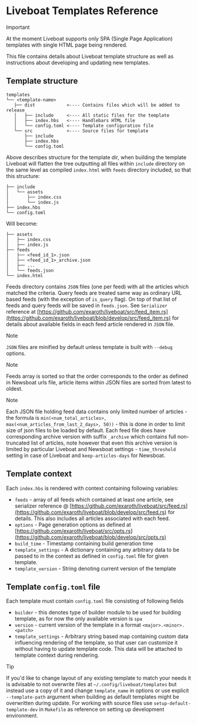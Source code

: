 # Liveboat Templates Reference

> [!IMPORTANT]
> At the moment Liveboat supports only SPA (Single Page Application) templates with single HTML page being rendered.

This file contains details about Liveboat template structure as well as instructions about developing and updating new templates.

## Template structure

```
templates
└── <template-name>
   ├── dist            <---- Contains files which will be added to release
   │   ├── include     <---- All static files for the template
   │   ├── index.hbs   <---- Handlebars HTML file
   │   └── config.toml <---- Template configuration file
   └── src             <---- Source files for template
       ├── include
       ├── index.hbs
       └── config.toml
```

Above describes structure for the template dir, when building the template Liveboat will flatten the tree outputting all files within `include` directory on the same level as compiled `index.html` with `feeds` directory included, so that this structure:

```
├── include
│   └── assets
│       ├── index.css
│       └── index.js
├── index.hbs
└── config.toml
```

Will become:

```
├── assets
│   ├── index.css
│   ├── index.js
├── feeds
│   ├── <feed_id_1>.json
│   ├── <feed_id_1>_archive.json
│   ├── ...
│   └── feeds.json
└── index.html
```

Feeds directory contains `JSON` files (one per feed) with all the articles which matched the criteria. Query feeds are treated same way as ordinary URL based feeds (with the exception of `is_query` flag). On top of that list of feeds and query feeds will be saved in `feeds.json`. See `Serializer` reference at [https://github.com/exaroth/liveboat/src/feed_item.rs](https://github.com/exaroth/liveboat/blob/develop/src/feed_item.rs) for details about available fields in each feed article rendered in `JSON` file.

> [!NOTE]
> `JSON` files are minified by default unless template is built with `--debug` options. <br/>
 
> [!NOTE]
> Feeds array is sorted so that the order corresponds to the order as defined in Newsboat urls file, article items within JSON files are sorted from latest to oldest.

> [!NOTE]
> Each JSON file holding feed data contains only limited number of articles - the formula is `min(<num_total_articles>, max(<num_articles_from_last_2_days>, 50))` - this is done in order to limit size of json files to be loaded by default. Each feed file does have corresponding archive version with suffix `_archive` which contains full non-truncated list of articles, note however that even this archive version is limited by particular Liveboat and Newsboat settings - `time_threshold` setting in case of Liveboat and `keep-articles-days` for Newsboat.

## Template context

Each `index.hbs` is rendered with context containing following variables:

- `feeds` - array of all feeds which contained at least one article, see serializer reference @ [https://github.com/exaroth/liveboat/src/feed.rs](https://github.com/exaroth/liveboat/blob/develop/src/feed.rs) for details. This also includes all articles associated with each feed.
- `options` - Page generation options as defined at [https://github.com/exaroth/liveboat/src/opts.rs](https://github.com/exaroth/liveboat/blob/develop/src/opts.rs)
- `build_time` - Timestamp containing build generation time
- `template_settings` - A dictionary containing any arbitrary data to be passed to in the context as defined in `config.toml` file for given template.
- `template_version` - String denoting current version of the template

## Template `config.toml` file
Each template must contain `config.toml` file consisting of following fields

- `builder` - this denotes type of builder module to be used for building template, as for now the only available version is `spa`
- `version` - current version of the template in a format `<major>.<minor>.<patch>`
- `template_settings` - Arbitrary string based map containing custom data influencing rendering of the template, so that user can customize it without having to update template code. This data will be attached to template context during rendering.


> [!TIP]
> If you'd like to change layout of any existing template to match your needs it is advisable to not overwrite files at `~/.config/liveboat/templates` but instead use a copy of it and change `template_name` in options or use explicit `--template-path` argument when building as default templates might be overwritten during update. For working with source files use `setup-default-template-dev` in `Makefile` as reference on setting up development environment.
